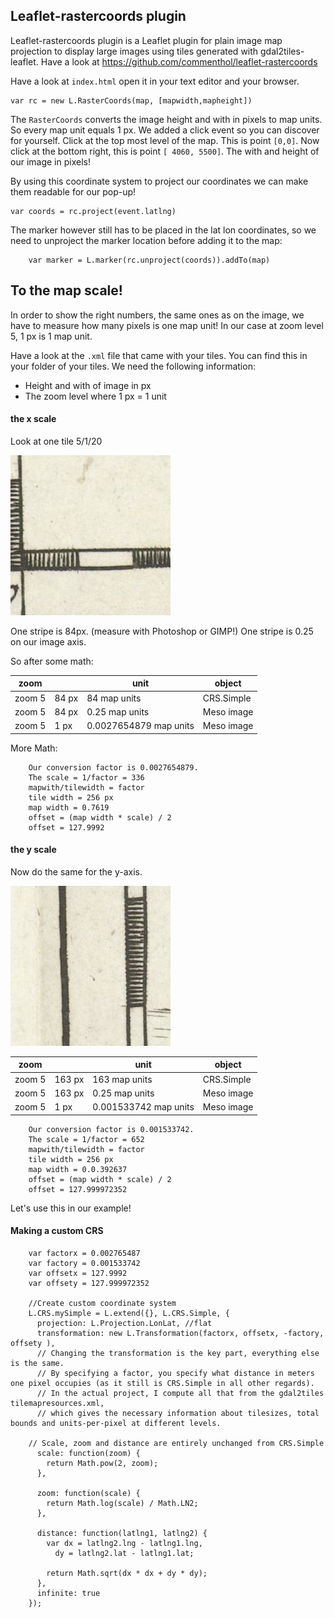 ## Leaflet-rastercoords plugin

Leaflet-rastercoords plugin is a Leaflet plugin for plain image map projection to display large images using tiles generated with gdal2tiles-leaflet.  Have a look at https://github.com/commenthol/leaflet-rastercoords

Have a look at `index.html` open it in your text editor and your browser.

	var rc = new L.RasterCoords(map, [mapwidth,mapheight])

The `RasterCoords` converts the image height and with in pixels to map units. So every map unit equals 1 px. We added a click event so you can discover for yourself. Click at the top most level of the map. This is point `[0,0]`. Now click at the bottom right, this is point `[ 4060, 5500]`. The with and height of our image in pixels! 

By using this coordinate system to project our coordinates we can make them readable for our pop-up!

	var coords = rc.project(event.latlng)

The marker however still has to be placed in the lat lon coordinates, so we need to unproject the marker location before adding it to the map:
		
		var marker = L.marker(rc.unproject(coords)).addTo(map)

## To the map scale! 

In order to show the right numbers, the same ones as on the image, we have to measure how many pixels is one map unit! In our case at zoom level 5, 1 px is 1 map unit. 

Have a look at the `.xml` file that came with your tiles. You can find this in your folder of your tiles. 
We need the following information:

- Height and with of image in px
- The zoom level where 1 px = 1 unit

#### the x scale

Look at one tile 5/1/20

![5/1/20](../workshop-medium-leaflet/Meso/5/1/20.png)

One stripe is 84px. (measure with Photoshop or GIMP!)
One stripe is 0.25 on our image axis. 

So after some math:

|zoom   |       |unit                    |object|
|-------|-------|--------------          |------------|
|zoom 5 | 84 px | 84 map units           | CRS.Simple |
|zoom 5 | 84 px | 0.25 map units         | Meso image | 
|zoom 5 | 1 px  | 0.0027654879 map units | Meso image|

More Math:

		Our conversion factor is 0.0027654879.
		The scale = 1/factor = 336
		mapwith/tilewidth = factor
		tile width = 256 px
		map width = 0.7619
		offset = (map width * scale) / 2
		offset = 127.9992 

#### the y scale

Now do the same for the y-axis.

![5/0/3](../workshop-medium-leaflet/Meso/5/0/3.png)

|zoom   |       |unit                    |object|
|-------|-------|--------------          |------------|
|zoom 5 | 163 px | 163 map units | CRS.Simple |
|zoom 5 | 163 px | 0.25 map units | Meso image | 
|zoom 5 | 1 px  | 0.001533742 map units | Meso image|

		Our conversion factor is 0.001533742.
		The scale = 1/factor = 652
		mapwith/tilewidth = factor
		tile width = 256 px
		map width = 0.0.392637
		offset = (map width * scale) / 2
		offset = 127.999972352 

Let's use this in our example! 

#### Making a custom CRS

		var factorx = 0.002765487
		var factory = 0.001533742
		var offsetx = 127.9992
		var offsety = 127.999972352

		//Create custom coordinate system
		L.CRS.mySimple = L.extend({}, L.CRS.Simple, {
		  projection: L.Projection.LonLat, //flat 
		  transformation: new L.Transformation(factorx, offsetx, -factory, offsety ),
		  // Changing the transformation is the key part, everything else is the same.
		  // By specifying a factor, you specify what distance in meters one pixel occupies (as it still is CRS.Simple in all other regards).
		  // In the actual project, I compute all that from the gdal2tiles tilemapresources.xml, 
		  // which gives the necessary information about tilesizes, total bounds and units-per-pixel at different levels.
 
		// Scale, zoom and distance are entirely unchanged from CRS.Simple
		  scale: function(zoom) {
		    return Math.pow(2, zoom);
		  },

		  zoom: function(scale) {
		    return Math.log(scale) / Math.LN2;
		  },

		  distance: function(latlng1, latlng2) {
		    var dx = latlng2.lng - latlng1.lng,
		      dy = latlng2.lat - latlng1.lat;

		    return Math.sqrt(dx * dx + dy * dy);
		  },
		  infinite: true
		});


